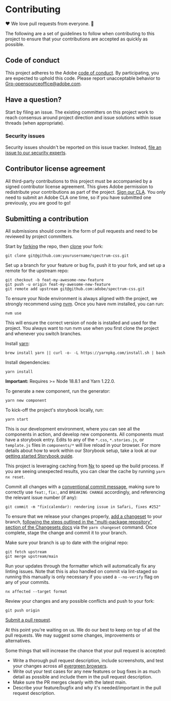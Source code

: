 # Contributing

❤️ We love pull requests from everyone. 🎉

The following are a set of guidelines to follow when contributing to this project to ensure that your contributions are accepted as quickly as possible.

## Code of conduct

This project adheres to the Adobe [code of conduct](CODE_OF_CONDUCT.md). By participating,
you are expected to uphold this code. Please report unacceptable behavior to
[Grp-opensourceoffice@adobe.com](mailto:Grp-opensourceoffice@adobe.com).

## Have a question?

Start by filing an issue. The existing committers on this project work to reach
consensus around project direction and issue solutions within issue threads
(when appropriate).

### Security issues

Security issues shouldn't be reported on this issue tracker. Instead, [file an issue to our security experts](https://helpx.adobe.com/security/alertus.html).

## Contributor license agreement

All third-party contributions to this project must be accompanied by a signed contributor
license agreement. This gives Adobe permission to redistribute your contributions
as part of the project. [Sign our CLA](http://opensource.adobe.com/cla.html). You
only need to submit an Adobe CLA one time, so if you have submitted one previously,
you are good to go!

## Submitting a contribution

All submissions should come in the form of pull requests and need to be reviewed
by project committers.

Start by [forking](https://help.github.com/articles/fork-a-repo/) the repo, then [clone](https://help.github.com/articles/cloning-a-repository/) your fork:

```shell
git clone git@github.com:yourusername/spectrum-css.git
```

Set up a branch for your feature or bug fix, push it to your fork, and set up a remote for the upstream repo:

```shell
git checkout -b feat-my-awesome-new-feature
git push -u origin feat-my-awesome-new-feature
git remote add upstream git@github.com:adobe/spectrum-css.git
```

To ensure your Node environment is always aligned with the project, we strongly recommend using [nvm](https://github.com/nvm-sh/nvm?tab=readme-ov-file#installing-and-updating). Once you have nvm installed, you can run:

```shell
nvm use
```

This will ensure the correct version of node is installed and used for the project. You always want to run nvm use when you first clone the project and whenever you switch branches.

Install [yarn](https://yarnpkg.com/en/docs/install):

```shell
brew install yarn || curl -o- -L https://yarnpkg.com/install.sh | bash
```

Install dependencies:

```shell
yarn install
```

**Important:** Requires >= Node 18.8.1 and Yarn 1.22.0.

To generate a new component, run the generator:

```shell
yarn new component
```

To kick-off the project's storybook locally, run:

```shell
yarn start
```

This is our development environment, where you can see all the components in action, and develop new components. All components must have a storybook entry. Edits to any of the `*.css`, `*.stories.js`, or `template.js` files in `components/*` will live reload in your browser. For more details about how to work within our Storybook setup, take a look at our [getting started Storybook guide](https://opensource.adobe.com/spectrum-css/?path=/docs/guides-contributing--docs).

This project is leveraging caching from [Nx](https://nx.dev/) to speed up the build process. If you are seeing unexpected results, you can clear the cache by running `yarn nx reset`.

Commit all changes with a [conventional commit message](https://www.conventionalcommits.org), making sure to correctly use `feat:`, `fix:`, and `BREAKING CHANGE` accordingly, and referencing the relevant issue number (if any):

```shell
git commit -m "fix(calendar): rendering issue in Safari, fixes #252"
```

To ensure that we release your changes properly, [add a changeset](https://github.com/changesets/changesets/blob/main/docs/adding-a-changeset.md) to your branch, [following the steps outlined in the "multi-package repository" section of the Changesets docs](https://github.com/changesets/changesets/blob/main/docs/adding-a-changeset.md#i-am-in-a-multi-package-repository-a-mono-repo) via the `yarn changeset` command. Once complete, stage the change and commit it to your branch.

Make sure your branch is up to date with the original repo:

```shell
git fetch upstream
git merge upstream/main
```

Run your updates through the formatter which will automatically fix any linting issues. Note that this is also handled on commit via lint-staged so running this manually is only necessary if you used a `--no-verify` flag on any of your commits.

```shell
nx affected --target format
```

Review your changes and any possible conflicts and push to your fork:

```shell
git push origin
```

[Submit a pull request](https://help.github.com/articles/creating-a-pull-request/).

At this point you're waiting on us. We do our best to keep on top of all the pull requests. We may suggest some changes, improvements or alternatives.

Some things that will increase the chance that your pull request is accepted:

- Write a thorough pull request description, include screenshots, and test your changes across all [evergreen browsers](https://github.com/adobe/spectrum-css?tab=readme-ov-file#browser-support).
- Write out your test cases for any new features or bug fixes in as much detail as possible and include them in the pull request description.
- Make sure the PR merges cleanly with the latest main.
- Describe your feature/bugfix and why it's needed/important in the pull request description.
